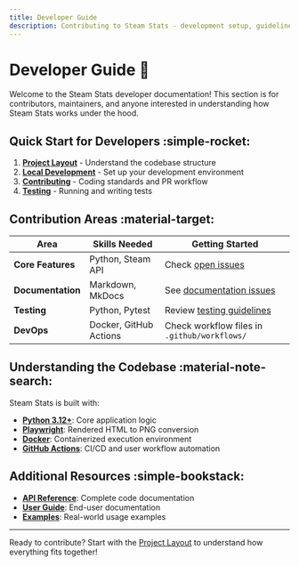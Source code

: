 ```yaml
---
title: Developer Guide
description: Contributing to Steam Stats - development setup, guidelines and project structure
---
```


# Developer Guide :book:

Welcome to the Steam Stats developer documentation! This section is for contributors, maintainers, and anyone interested in understanding how Steam Stats works under the hood.

## Quick Start for Developers :simple-rocket:

1. **[Project Layout](project-layout.md)** - Understand the codebase structure
2. **[Local Development](local-development.md)** - Set up your development environment
3. **[Contributing](contributing.md)** - Coding standards and PR workflow
4. **[Testing](testing.md)** - Running and writing tests

## Contribution Areas :material-target:

| Area | Skills Needed | Getting Started |
|------|---------------|-----------------|
| **Core Features** | Python, Steam API | Check [open issues](https://github.com/Nicconike/Steam-Stats/issues?q=is%3Aissue+is%3Aopen+label%3Aenhancement) |
| **Documentation** | Markdown, MkDocs | See [documentation issues](https://github.com/Nicconike/Steam-Stats/issues?q=is%3Aissue+is%3Aopen+label%3Adocumentation) |
| **Testing** | Python, Pytest | Review [testing guidelines](testing.md) |
| **DevOps** | Docker, GitHub Actions | Check workflow files in `.github/workflows/` |

## Understanding the Codebase :material-note-search:

Steam Stats is built with:

- **[Python 3.12+](https://docs.python.org/3.12/)**: Core application logic
- **[Playwright](https://playwright.dev/python/docs/intro)**: Rendered HTML to PNG conversion
- **[Docker](https://docs.docker.com/)**: Containerized execution environment
- **[GitHub Actions](https://docs.github.com/en/actions)**: CI/CD and user workflow automation

## Additional Resources :simple-bookstack:

- **[API Reference](../reference/index.md)**: Complete code documentation
- **[User Guide](../user-guide/index.md)**: End-user documentation
- **[Examples](../examples/index.md)**: Real-world usage examples

---

Ready to contribute? Start with the [Project Layout](project-layout.md) to understand how everything fits together!
